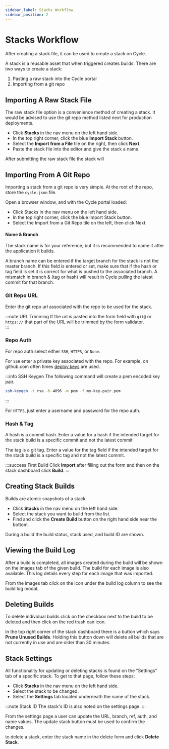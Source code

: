 ```yaml
---
sidebar_label: Stacks Workflow
sidebar_position: 2
---
```



# Stacks Workflow

After creating a stack file, it can be used to create a stack on Cycle.  

A stack is a reusable asset that when triggered creates builds.  There are two ways to create a stack:

1. Pasting a raw stack into the Cycle portal
2. Importing from a git repo


## Importing A Raw Stack File
The raw stack file option is a convenience method of creating a stack.  It would be advised to use the git repo method listed next for production deployments.

* Click **Stacks** in the nav menu on the left hand side.
* In the top right corner, click the blue **Import Stack** button.
* Select the **Import from a File** tile on the right, then click **Next**.
* Paste the stack file into the editor and give the stack a name.

After submitting the raw stack file the stack will 

## Importing From A Git Repo
Importing a stack from a git repo is very simple.  At the root of the repo, store the `cycle.json` file.

Open a browser window, and with the Cycle portal loaded:

* Click Stacks in the nav menu on the left hand side.
* In the top right corner, click the blue Import Stack button.
* Select the Import from a Git Repo tile on the left, then click Next.


#### Name & Branch
The stack name is for your reference, but it is recommended to name it after the application it builds.

A branch name can be entered if the target branch for the stack is not the master branch.  If this field is entered or set, make sure that if the hash or tag field is set it is correct for what is pushed to the associated branch.  A mismatch in branch & (tag or hash) will result in Cycle pulling the latest commit for that branch.

### Git Repo URL

Enter the git repo url associated with the repo to be used for the stack. 

:::note URL Trimming
If the url is pasted into the form field with `git@` or `https://` that part of the URL will be trimmed by the form validator.  
:::



### Repo Auth
For repo auth select either `SSH`, `HTTPS`, or `None`.

For `SSH` enter a private key associated with the repo.  For example, on github.com often times [deploy keys](https://docs.github.com/en/developers/overview/managing-deploy-keys) are used.

:::info SSH Keygen
The following command will create a pem encoded key pair.

```bash
ssh-keygen -t rsa -b 4096 -m pem -f my-key-pair.pem
```

:::

For `HTTPS`, just enter a username and password for the repo auth.

### Hash & Tag
A hash is a commit hash.  Enter a value for a hash if the intended target for the stack build is a specific commit and not the latest commit 

The tag is a git tag.  Enter a value for the tag field if the intended target for the stack build is a specific tag and not the latest commit.


:::success First Build
Click **Import** after filling out the form and then on the stack dashboard click **Build**.
:::





## Creating Stack Builds

Builds are atomic snapshots of a stack.

* Click **Stacks** in the nav menu on the left hand side.
* Select the stack you want to build from the list.
* Find and click the **Create Build** button on the right hand side near the bottom.

During a build the build status, stack used, and build ID are shown.


## Viewing the Build Log
After a build is completed, all images created during the build will be shown on the images tab of the given build. The build for each image is also available.  This log details every step for each image that was imported.

From the images tab click on the icon under the build log column to see the build log modal.

## Deleting Builds

To delete individual builds click on the checkbox next to the build to be deleted and then click on the red trash can icon.


In the top right corner of the stack dashboard there is a button which says **Prune Unused Builds**. Holding this button down will delete all builds that are not currently in use and are older than 30 minutes.


## Stack Settings
All functionality for updating or deleting stacks is found on the "Settings" tab of a specific stack. To get to that page, follow these steps:

* Click **Stacks** in the nav menu on the left hand side.
* Select the stack to be changed.
* Select the **Settings** tab located underneath the name of the stack.

:::note Stack ID
The stack's ID is also noted on the settings page.
:::


From the settings page a user can update the URL, branch, ref, auth, and name values.  The update stack button must be used to confirm the changes.

to delete a stack, enter the stack name in the delete form and click **Delete Stack**.




